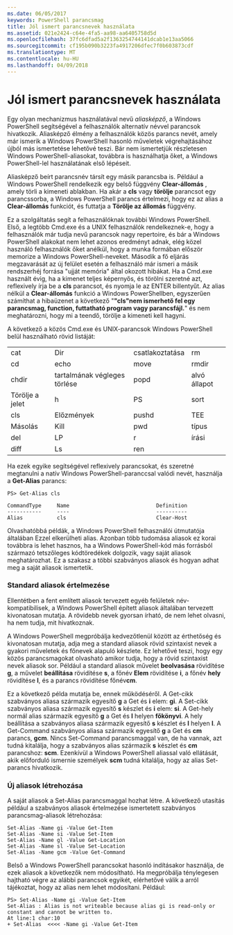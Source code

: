 ```yaml
---
ms.date: 06/05/2017
keywords: PowerShell parancsmag
title: Jól ismert parancsnevek használata
ms.assetid: 021e2424-c64e-4fa5-aa98-aa6405758d5d
ms.openlocfilehash: 37fc6dfad5a2f1363254744141dcab1e13aa5066
ms.sourcegitcommit: cf195b090b3223fa4917206dfec7f0b603873cdf
ms.translationtype: MT
ms.contentlocale: hu-HU
ms.lasthandoff: 04/09/2018
---
```

# <a name="using-familiar-command-names"></a>Jól ismert parancsnevek használata
Egy olyan mechanizmus használatával nevű *aliasképző*, a Windows PowerShell segítségével a felhasználók alternatív névvel parancsok hivatkozik. Aliasképző élmény a felhasználók közös parancs nevét, amely már ismerik a Windows PowerShell hasonló műveletek végrehajtásához újból más ismertetése lehetővé teszi. Bár nem ismertetjük részletesen Windows PowerShell-aliasokat, továbbra is használhatja őket, a Windows PowerShell-lel használatának első lépéseit.

Aliasképző beírt parancsnév társít egy másik parancsba is. Például a Windows PowerShell rendelkezik egy belső függvény **Clear-állomás** , amely törli a kimeneti ablakban. Ha akár a **cls** vagy **törölje** parancsot egy parancssorba, a Windows PowerShell parancs értelmezi, hogy ez az alias a **Clear-állomás** funkciót, és futtatja a  **Törölje az állomás** függvény.

Ez a szolgáltatás segít a felhasználóknak további Windows PowerShell. Első, a legtöbb Cmd.exe és a UNIX felhasználók rendelkeznek-e, hogy a felhasználók már tudja nevű parancsok nagy repertoire, és bár a Windows PowerShell alakokat nem lehet azonos eredményt adnak, elég közel használó felhasználók őket anélkül, hogy a munka formában először memorize a Windows PowerShell-neveket. Második a fő eljárás megzavarását az új felület esetén a felhasználó már ismeri a másik rendszerhéj forrása "ujját memória" által okozott hibákat. Ha a Cmd.exe használt évig, ha a kimenet teljes képernyős, és törölni szeretné azt, reflexively írja be a **cls** parancsot, és nyomja le az ENTER billentyűt. Az alias nélkül a **Clear-állomás** funkció a Windows PowerShellben, egyszerűen számíthat a hibaüzenet a következő "**"cls"nem ismerhető fel egy parancsmag, function, futtatható program vagy parancsfájl.**" és nem meghatározni, hogy mi a teendő, törölje a kimeneti kell hagyni.

A következő a közös Cmd.exe és UNIX-parancsok Windows PowerShell belül használható rövid listáját:

|||||
|-|-|-|-|
|cat|Dir|csatlakoztatása|rm|
|cd|echo|move|rmdir|
|chdir|tartalmának végleges törlése|popd|alvó állapot|
|Törölje a jelet|h|PS|sort|
|cls|Előzmények|pushd|TEE|
|Másolás|Kill|pwd|típus|
|del|LP|r|írási|
|diff|Ls|ren||

Ha ezek egyike segítségével reflexively parancsokat, és szeretné megtanulni a natív Windows PowerShell-paranccsal valódi nevét, használja a **Get-Alias** parancs:

```
PS> Get-Alias cls

CommandType     Name                            Definition
-----------     ----                            ----------
Alias           cls                             Clear-Host
```

Olvashatóbbá példák, a Windows PowerShell felhasználói útmutatója általában Ezzel elkerülheti alias. Azonban több tudomása aliasok ez korai továbbra is lehet hasznos, ha a Windows PowerShell-kód más forrásból származó tetszőleges kódtöredékek dolgozik, vagy saját aliasok meghatározhat. Ez a szakasz a többi szabványos aliasok és hogyan adhat meg a saját aliasok ismertetik.

### <a name="interpreting-standard-aliases"></a>Standard aliasok értelmezése
Ellentétben a fent említett aliasok tervezett egyéb felületek név-kompatibilisek, a Windows PowerShell épített aliasok általában tervezett kivonatosan mutatja. A rövidebb nevek gyorsan írható, de nem lehet olvasni, ha nem tudja, mit hivatkoznak.

A Windows PowerShell megpróbálja kedvezőtlenül között az érthetőség és kivonatosan mutatja, adja meg a standard aliasok rövid szintaxist nevek a gyakori műveletek és főnevek alapuló készlete. Ez lehetővé teszi, hogy egy közös parancsmagokat olvasható amikor tudja, hogy a rövid szintaxist nevek aliasok sor. Például a standard aliasok művelet **beolvasása** rövidítése **g**, a művelet **beállítása** rövidítése **s**, a főnév **Elem** rövidítése **i**, a főnév **hely** rövidítése **l**, és a parancs rövidítése főnév**cm**.

Ez a következő példa mutatja be, ennek működéséről. A Get-cikk szabványos aliasa származik egyesítő **g** a Get és **i** elem: **gi**. A Set-cikk szabványos aliasa származik egyesítő **s** készlet és **i** elem: **si**. A Get-hely normál alias származik egyesítő **g** a Get és **l** helyen **főkönyvi**. A hely beállítása a szabványos aliasa származik egyesítő **s** készlet és **l** helyen **l**. A Get-Command szabványos aliasa származik egyesítő **g** a Get és **cm** parancs, **gcm**. Nincs Set-Command parancsmaggal van, de ha vannak, azt tudná kitalálja, hogy a szabványos alias származik **s** készlet és **cm** parancshoz: **scm**. Ezenkívül a Windows PowerShell aliassal való ellátását, akik előforduló ismernie személyek **scm** tudná kitalálja, hogy az alias Set-parancs hivatkozik.

### <a name="creating-new-aliases"></a>Új aliasok létrehozása
A saját aliasok a Set-Alias parancsmaggal hozhat létre. A következő utasítás például a szabványos aliasok értelmezése ismertetett szabványos parancsmag-aliasok létrehozása:

```
Set-Alias -Name gi -Value Get-Item
Set-Alias -Name si -Value Set-Item
Set-Alias -Name gl -Value Get-Location
Set-Alias -Name sl -Value Set-Location
Set-Alias -Name gcm -Value Get-Command
```

Belső a Windows PowerShell parancsokat hasonló indításakor használja, de ezek aliasok a következők nem módosítható. Ha megpróbálja ténylegesen hajtható végre az alábbi parancsok egyikét, elérhetővé válik a arról tájékoztat, hogy az alias nem lehet módosítani. Például:

```
PS> Set-Alias -Name gi -Value Get-Item
Set-Alias : Alias is not writeable because alias gi is read-only or constant and cannot be written to.
At line:1 char:10
+ Set-Alias  <<<< -Name gi -Value Get-Item
```